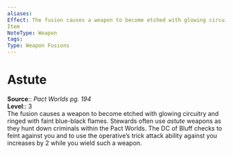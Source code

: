 ```yaml
---
aliases: 
Effect: The fusion causes a weapon to become etched with glowing circuitry and ringed with faint blue-black flames. Stewards often use _astute_ weapons as they hunt down criminals within the Pact Worlds. The DC of Bluff checks to feint against you and to use the operative’s trick attack ability against you increases by 2 while you wield such a weapon.
Item
NoteType: Weapon
tags: 
Type: Weapon Fusions
---
```


# Astute

**Source**:: _Pact Worlds pg. 194_  
**Level**:: 3  
The fusion causes a weapon to become etched with glowing circuitry and ringed with faint blue-black flames. Stewards often use _astute_ weapons as they hunt down criminals within the Pact Worlds. The DC of Bluff checks to feint against you and to use the operative’s trick attack ability against you increases by 2 while you wield such a weapon.

